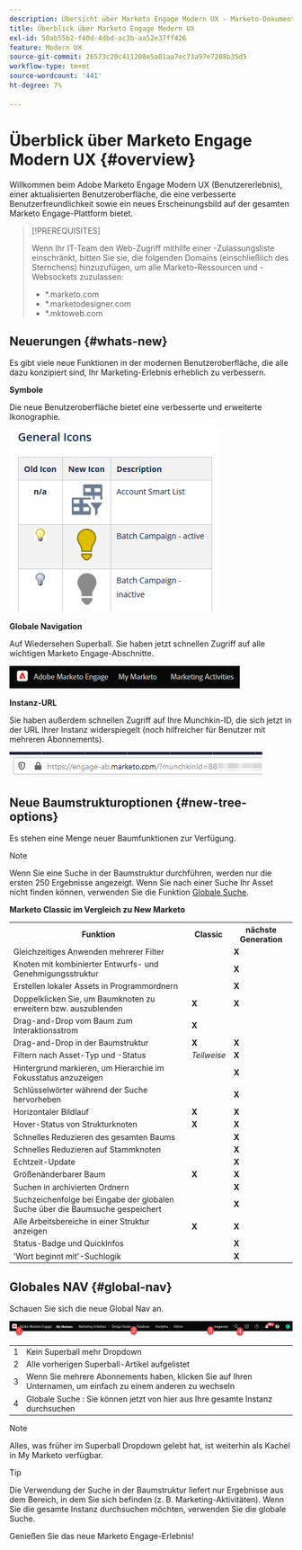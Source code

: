 ```yaml
---
description: Übersicht über Marketo Engage Modern UX - Marketo-Dokumente - Produktdokumentation
title: Überblick über Marketo Engage Modern UX
exl-id: 50ab55b2-f40d-4dbd-ac3b-aa52e37ff426
feature: Modern UX
source-git-commit: 26573c20c411208e5a01aa7ec73a97e7208b35d5
workflow-type: tm+mt
source-wordcount: '441'
ht-degree: 7%

---
```


# Überblick über Marketo Engage Modern UX {#overview}

Willkommen beim Adobe Marketo Engage Modern UX (Benutzererlebnis), einer aktualisierten Benutzeroberfläche, die eine verbesserte Benutzerfreundlichkeit sowie ein neues Erscheinungsbild auf der gesamten Marketo Engage-Plattform bietet.

>[!PREREQUISITES]
>
>Wenn Ihr IT-Team den Web-Zugriff mithilfe einer -Zulassungsliste einschränkt, bitten Sie sie, die folgenden Domains (einschließlich des Sternchens) hinzuzufügen, um alle Marketo-Ressourcen und -Websockets zuzulassen:
>
>* *.marketo.com
>* *.marketodesigner.com
>* *.mktoweb.com

## Neuerungen {#whats-new}

Es gibt viele neue Funktionen in der modernen Benutzeroberfläche, die alle dazu konzipiert sind, Ihr Marketing-Erlebnis erheblich zu verbessern.

**Symbole**

Die neue Benutzeroberfläche bietet eine verbesserte und erweiterte Ikonographie.

![](assets/overview-2.png)

**Globale Navigation**

Auf Wiedersehen Superball. Sie haben jetzt schnellen Zugriff auf alle wichtigen Marketo Engage-Abschnitte.

![](assets/overview-5.png)

**Instanz-URL**

Sie haben außerdem schnellen Zugriff auf Ihre Munchkin-ID, die sich jetzt in der URL Ihrer Instanz widerspiegelt (noch hilfreicher für Benutzer mit mehreren Abonnements).

![](assets/overview-6.png)

## Neue Baumstrukturoptionen {#new-tree-options}

Es stehen eine Menge neuer Baumfunktionen zur Verfügung.

>[!NOTE]
>
>Wenn Sie eine Suche in der Baumstruktur durchführen, werden nur die ersten 250 Ergebnisse angezeigt. Wenn Sie nach einer Suche Ihr Asset nicht finden können, verwenden Sie die Funktion [Globale Suche](/help/marketo/product-docs/marketo-engage-modern-ux/using-the-global-search.md).

**Marketo Classic im Vergleich zu New Marketo**

<table>
 <tbody>
  <tr>
   <th>Funktion</th>
   <th>Classic</th>
   <th>nächste Generation</th>
  </tr>
  <tr>
   <td>Gleichzeitiges Anwenden mehrerer Filter</td>
   <td></td>
   <td><strong>X</strong></td>
  </tr>
  <tr>
   <td>Knoten mit kombinierter Entwurfs- und Genehmigungsstruktur</td>
   <td></td>
   <td><strong>X</strong></td>
  </tr>
  <tr>
   <td>Erstellen lokaler Assets in Programmordnern</td>
   <td></td>
   <td><strong>X</strong></td>
  </tr>
  <tr>
   <td>Doppelklicken Sie, um Baumknoten zu erweitern bzw. auszublenden</td>
   <td><strong>X</strong></td>
   <td><strong>X</strong></td>
  </tr>
  <tr>
   <td>Drag-and-Drop vom Baum zum Interaktionsstrom</td>
   <td><strong>X</strong></td>
   <td></td>
  </tr>
  <tr>
   <td>Drag-and-Drop in der Baumstruktur</td>
   <td><strong>X</strong></td>
   <td><strong>X</strong></td>
  </tr>
  <tr>
   <td>Filtern nach Asset-Typ und -Status</td>
   <td><i>Teilweise</i></td>
   <td><strong>X</strong></td>
  </tr>
  <tr>
   <td>Hintergrund markieren, um Hierarchie im Fokusstatus anzuzeigen</td>
   <td></td>
   <td><strong>X</strong></td>
  </tr>
  <tr>
   <td>Schlüsselwörter während der Suche hervorheben</td>
   <td></td>
   <td><strong>X</strong></td>
  </tr>
  <tr>
   <td>Horizontaler Bildlauf</td>
   <td><strong>X</strong></td>
   <td><strong>X</strong></td>
  </tr>
  <tr>
   <td>Hover-Status von Strukturknoten</td>
   <td><strong>X</strong></td>
   <td><strong>X</strong></td>
  </tr>
  <tr>
   <td>Schnelles Reduzieren des gesamten Baums</td>
   <td></td>
   <td><strong>X</strong></td>
  </tr>
  <tr>
   <td>Schnelles Reduzieren auf Stammknoten</td>
   <td></td>
   <td><strong>X</strong></td>
  </tr>
  <tr>
   <td>Echtzeit-Update</td>
   <td></td>
   <td><strong>X</strong></td>
  </tr>
  <tr>
   <td>Größenänderbarer Baum</td>
   <td><strong>X</strong></td>
   <td><strong>X</strong></td>
  </tr>
  <tr>
   <td>Suchen in archivierten Ordnern</td>
   <td></td>
   <td><strong>X</strong></td>
  </tr>
  <tr>
   <td>Suchzeichenfolge bei Eingabe der globalen Suche über die Baumsuche gespeichert</td>
   <td></td>
   <td><strong>X</strong></td>
  </tr>
  <tr>
   <td>Alle Arbeitsbereiche in einer Struktur anzeigen</td>
   <td><strong>X</strong></td>
   <td><strong>X</strong></td>
  </tr>
  <tr>
   <td>Status-Badge und QuickInfos</td>
   <td></td>
   <td><strong>X</strong></td>
  </tr>
  <tr>
   <td>'Wort beginnt mit'-Suchlogik</td>
   <td></td>
   <td><strong>X</strong></td>
  </tr>
 </tbody>
</table>

## Globales NAV {#global-nav}

Schauen Sie sich die neue Global Nav an.

![](assets/overview-7.png)

<table>
 <tbody>
  <tr>
   <td>1</td>
   <td>Kein Superball mehr Dropdown</td>
  </tr>
  <tr>
   <td>2</td>
   <td>Alle vorherigen Superball-Artikel aufgelistet</td>
  </tr>
  <tr>
  <tr>
   <td>3</td>
   <td>Wenn Sie mehrere Abonnements haben, klicken Sie auf Ihren Unternamen, um einfach zu einem anderen zu wechseln</td>
  </tr>
  <tr>
   <td>4</td>
   <td>Globale Suche : Sie können jetzt von hier aus Ihre gesamte Instanz durchsuchen</td>
  </tr>
 </tbody>
</table>

>[!NOTE]
>
>Alles, was früher im Superball Dropdown gelebt hat, ist weiterhin als Kachel in My Marketo verfügbar.

>[!TIP]
>
>Die Verwendung der Suche in der Baumstruktur liefert nur Ergebnisse aus dem Bereich, in dem Sie sich befinden (z. B. Marketing-Aktivitäten). Wenn Sie die gesamte Instanz durchsuchen möchten, verwenden Sie die globale Suche.

Genießen Sie das neue Marketo Engage-Erlebnis!
